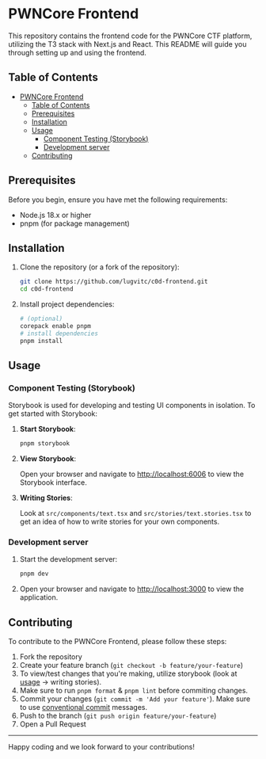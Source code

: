 # PWNCore Frontend

This repository contains the frontend code for the PWNCore CTF platform, utilizing the T3 stack with Next.js and React. This README will guide you through setting up and using the frontend.

## Table of Contents

- [PWNCore Frontend](#c0d-frontend)
  - [Table of Contents](#table-of-contents)
  - [Prerequisites](#prerequisites)
  - [Installation](#installation)
  - [Usage](#usage)
    - [Component Testing (Storybook)](#component-testing-storybook)
    - [Development server](#development-server)
  - [Contributing](#contributing)

## Prerequisites

Before you begin, ensure you have met the following requirements:

- Node.js 18.x or higher
- pnpm (for package management)

## Installation

1. Clone the repository (or a fork of the repository):

   ```bash
   git clone https://github.com/lugvitc/c0d-frontend.git
   cd c0d-frontend
   ```

2. Install project dependencies:

   ```bash
   # (optional)
   corepack enable pnpm
   # install dependencies
   pnpm install
   ```

## Usage

### Component Testing (Storybook)

Storybook is used for developing and testing UI components in isolation. To get started with Storybook:

1. **Start Storybook**:

   ```bash
   pnpm storybook
   ```

2. **View Storybook**:
   
   Open your browser and navigate to [http://localhost:6006](http://localhost:6006) to view the Storybook interface.

4. **Writing Stories**:

   Look at `src/components/text.tsx` and `src/stories/text.stories.tsx` to get an idea of how to write stories for your own components.

### Development server

1. Start the development server:

   ```bash
   pnpm dev
   ```

2. Open your browser and navigate to [http://localhost:3000](http://localhost:3000) to view the application.

## Contributing

To contribute to the PWNCore Frontend, please follow these steps:

1. Fork the repository
2. Create your feature branch (`git checkout -b feature/your-feature`)
3. To view/test changes that you're making, utilize storybook (look at [usage](#usage) -> writing stories).
3. Make sure to run `pnpm format` & `pnpm lint` before commiting changes.
4. Commit your changes (`git commit -m 'Add your feature'`). Make sure to use [conventional commit](https://www.conventionalcommits.org/en/v1.0.0/#summary) messages.
5. Push to the branch (`git push origin feature/your-feature`)
6. Open a Pull Request

---

Happy coding and we look forward to your contributions!
